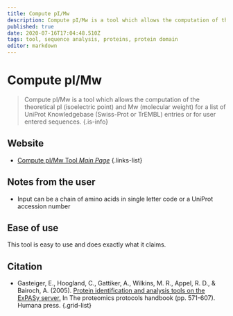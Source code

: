 ```yaml
---
title: Compute pI/Mw
description: Compute pI/Mw is a tool which allows the computation of the theoretical pI (isoelectric point) and Mw (molecular weight) for a list of UniProt Knowledgebase (Swiss-Prot or TrEMBL) entries or for user entered sequences.
published: true
date: 2020-07-16T17:04:48.510Z
tags: tool, sequence analysis, proteins, protein domain
editor: markdown
---
```


# Compute pI/Mw

> Compute pI/Mw is a tool which allows the computation of the theoretical pI (isoelectric point) and Mw (molecular weight) for a list of UniProt Knowledgebase (Swiss-Prot or TrEMBL) entries or for user entered sequences.
{.is-info}

 

## Website 

- [Compute pI/Mw Tool *Main Page*](https://web.expasy.org/compute_pi/)
 {.links-list}
 
 ## Notes from the user

- Input can be a chain of amino acids in single letter code or a UniProt accession number
 
 
 ## Ease of use
 
 This tool is easy to use and does exactly what it claims.

## Citation 

- Gasteiger, E., Hoogland, C., Gattiker, A., Wilkins, M. R., Appel, R. D., & Bairoch, A. (2005). [Protein identification and analysis tools on the ExPASy server.](https://link.springer.com/protocol/10.1385/1-59259-890-0:571) In The proteomics protocols handbook (pp. 571-607). Humana press.
{.grid-list}